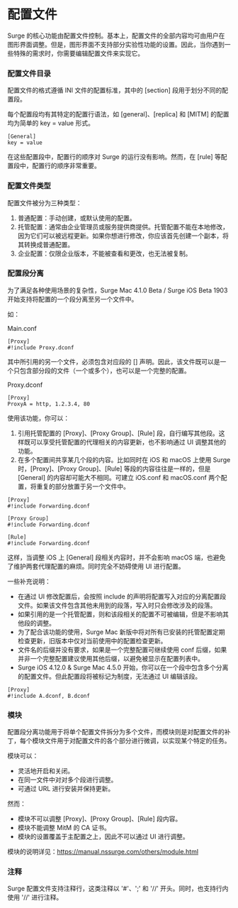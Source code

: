 # 配置文件

Surge 的核心功能由配置文件控制。基本上，配置文件的全部内容均可由用户在图形界面调整。但是，图形界面不支持部分实验性功能的设置。因此，当你遇到一些特殊的需求时，你需要编辑配置文件来实现它。

### 配置文件目录

配置文件的格式遵循 INI 文件的配置标准，其中的 [section] 段用于划分不同的配置段。

每个配置段均有其特定的配置行语法，如 [general]、[replica] 和 [MITM] 的配置均为简单的 key = value 形式。

```
[General]
key = value
```

在这些配置段中，配置行的顺序对 Surge 的运行没有影响。然而，在 [rule] 等配置段中，配置行的顺序非常重要。


### 配置文件类型

配置文件被分为三种类型：
1. 普通配置：手动创建，或默认使用的配置。
2. 托管配置：通常由企业管理员或服务提供商提供。托管配置不能在本地修改，因为它们可以被远程更新。如果你想进行修改，你应该首先创建一个副本，将其转换成普通配置。
3. 企业配置：仅限企业版本，不能被查看和更改，也无法被复制。


### 配置段分离

为了满足各种使用场景的复杂性，Surge Mac 4.1.0 Beta / Surge iOS Beta 1903 开始支持将配置的一个段分离至另一个文件中。

如：

Main.conf
```
[Proxy]
#!include Proxy.dconf
```

其中所引用的另一个文件，必须包含对应段的 [] 声明。因此，该文件既可以是一个只包含部分段的文件（一个或多个），也可以是一个完整的配置。

Proxy.dconf
```
[Proxy]
ProxyA = http, 1.2.3.4, 80
```

使用该功能，你可以：
1. 引用托管配置的 [Proxy]、[Proxy Group]、[Rule] 段，自行编写其他段。这样既可以享受托管配置的代理相关的内容更新，也不影响通过 UI 调整其他的功能。
2. 在多个配置间共享某几个段的内容。比如同时在 iOS 和 macOS 上使用 Surge 时，[Proxy]、[Proxy Group]、[Rule] 等段的内容往往是一样的，但是 [General] 的内容却可能大不相同。可建立 iOS.conf 和 macOS.conf 两个配置，将重复的部分放置于另一个文件中。
```
[Proxy]
#!include Forwarding.dconf

[Proxy Group]
#!include Forwarding.dconf

[Rule]
#!include Forwarding.dconf
```

这样，当调整 iOS 上 [General] 段相关内容时，并不会影响 macOS 端，也避免了维护两套代理配置的麻烦。同时完全不妨碍使用 UI 进行配置。

一些补充说明：
- 在通过 UI 修改配置后，会按照 include 的声明将配置写入对应的分离配置段文件。如果该文件包含其他未用到的段落，写入时只会修改涉及的段落。
- 如果引用的是一个托管配置，则和该段相关的配置不可被编辑，但是不影响其他段的调整。
- 为了配合该功能的使用，Surge Mac 新版中将对所有已安装的托管配置定期检查更新，旧版本中仅对当前使用中的配置检查更新。
- 文件名的后缀并没有要求，如果是一个完整配置可继续使用 conf 后缀，如果并非一个完整配置建议使用其他后缀，以避免被显示在配置列表中。
- Surge iOS 4.12.0 & Surge Mac 4.5.0 开始，你可以在一个段中包含多个分离的配置文件。但此配置段将被标记为制度，无法通过 UI 编辑该段。

```
[Proxy]
#!include A.dconf, B.dconf
```


### 模块

配置段分离功能用于将单个配置文件拆分为多个文件，而模块则是对配置文件的补丁，每个模块文件用于对配置文件的各个部分进行微调，以实现某个特定的任务。

模块可以：
- 灵活地开启和关闭。
- 在同一文件中对对多个段进行调整。
- 可通过 URL 进行安装并保持更新。

然而：
- 模块不可以调整 [Proxy]、[Proxy Group]、[Rule] 段内容。
- 模块不能调整 MitM 的 CA 证书。
- 模块的设置覆盖于主配置之上，因此不可以通过 UI 进行调整。

模块的说明详见：https://manual.nssurge.com/others/module.html


### 注释

Surge 配置文件支持注释行，这类注释以 '#'、';' 和 '//' 开头。同时，也支持行内使用 '//' 进行注释。

